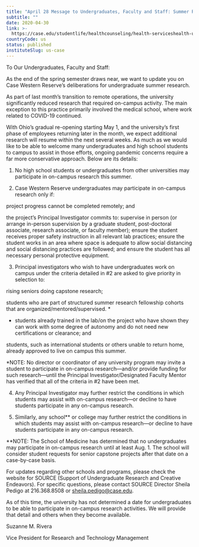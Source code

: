 ```yaml
---
title: "April 28 Message to Undergraduates, Faculty and Staff: Summer Research for Students"
subtitle: ""
date: 2020-04-30
link: >-
  https://case.edu/studentlife/healthcounseling/health-serviceshealth-updatescovid-19-campus-communications/april-28-message-undergraduates-faculty-and-staff-summer-research-students
countryCode: us
status: published
instituteSlug: us-case
---
```

To Our Undergraduates, Faculty and Staff:

As the end of the spring semester draws near, we want to update you on Case Western Reserve’s deliberations for undergraduate summer research.

As part of last month’s transition to remote operations, the university significantly reduced research that required on-campus activity. The main exception to this practice primarily involved the medical school, where work related to COVID-19 continued.

With Ohio’s gradual re-opening starting May 1, and the university’s first phase of employees returning later in the month, we expect additional research will resume within the next several weeks. As much as we would like to be able to welcome many undergraduates and high school students to campus to assist in those efforts, ongoing pandemic concerns require a far more conservative approach. Below are its details:

1. No high school students or undergraduates from other universities may participate in on-campus research this summer.

2. Case Western Reserve undergraduates may participate in on-campus research only if:

project progress cannot be completed remotely; and

the project’s Principal Investigator commits to: supervise in person (or arrange in-person supervision by a graduate student, post-doctoral associate, research associate, or faculty member); ensure the student receives proper safety instruction in all relevant lab practices; ensure the student works in an area where space is adequate to allow social distancing and social distancing practices are followed; and ensure the student has all necessary personal protective equipment.



3. Principal investigators who wish to have undergraduates work on campus under the criteria detailed in #2 are asked to give priority in selection to:

rising seniors doing capstone research;

students who are part of structured summer research fellowship cohorts that are organized/mentored/supervised. *

* students already trained in the lab/on the project who have shown they can work with some degree of autonomy and do not need new certifications or clearance; and

students, such as international students or others unable to return home, already approved to live on campus this summer.



*NOTE: No director or coordinator of any university program may invite a student to participate in on-campus research—and/or provide funding for such research—until the Principal Investigator/Designated Faculty Mentor has verified that all of the criteria in #2 have been met.

4. Any Principal Investigator may further restrict the conditions in which students may assist with on-campus research—or decline to have students participate in any on-campus research.

5. Similarly, any school** or college may further restrict the conditions in which students may assist with on-campus research—or decline to have students participate in any on-campus research.



**NOTE: The School of Medicine has determined that no undergraduates may participate in on-campus research until at least Aug. 1. The school will consider student requests for senior capstone projects after that date on a case-by-case basis.

For updates regarding other schools and programs, please check the website for SOURCE (Support of Undergraduate Research and Creative Endeavors). For specific questions, please contact SOURCE Director Sheila Pedigo at 216.368.8508 or sheila.pedigo@case.edu.

As of this time, the university has not determined a date for undergraduates to be able to participate in on-campus research activities. We will provide that detail and others when they become available.



Suzanne M. Rivera

Vice President for Research and Technology Management
